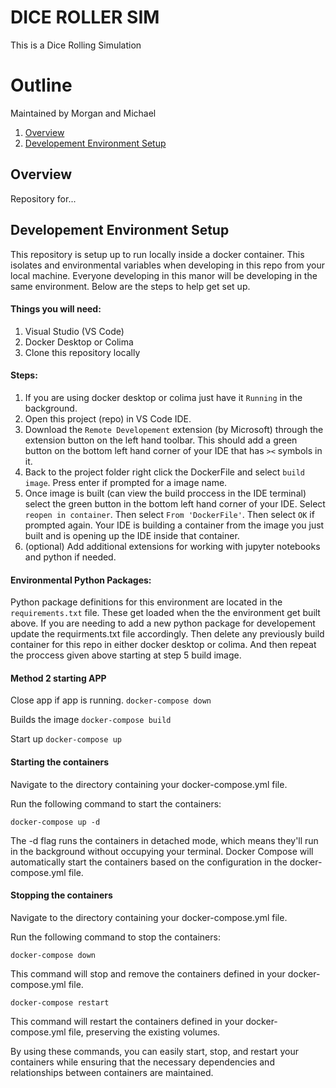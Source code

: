 # DICE ROLLER SIM
This is a Dice Rolling Simulation

# Outline
Maintained by Morgan and Michael

1. [Overview](#overview)
1. [Developement Environment Setup](#developement_environment_setup)

## Overview
Repository for...


## Developement Environment Setup
This repository is setup up to run locally inside a docker container. This isolates and environmental variables when developing in this repo from your local machine. Everyone developing in this manor will be developing in the same environment. Below are the steps to help get set up.


#### Things you will need:
1. Visual Studio (VS Code)
2. Docker Desktop or Colima
3. Clone this repository locally


#### Steps:
1. If you are using docker desktop or colima just have it `Running` in the background.
2. Open this project (repo) in VS Code IDE.
3. Download the `Remote Developement` extension (by Microsoft) through the extension button on the left hand toolbar. This should add a green button on the bottom left hand corner of your IDE that has `><` symbols in it.
4. Back to the project folder right click the DockerFile and select `build image`. Press enter if prompted for a image name.
5. Once image is built (can view the build proccess in the IDE terminal) select the green button in the bottom left hand corner of your IDE. Select `reopen in container`. Then select `From 'DockerFile'`. Then select `OK` if prompted again. Your IDE is building a container from the image you just built and is opening up the IDE inside that container.
6. (optional) Add additional extensions for working with jupyter notebooks and python if needed.


#### Environmental Python Packages:

Python package definitions for this environment are located in the `requirements.txt` file. These get loaded when the the environment get built above. If you are needing to add a new python package for developement update the requirments.txt file accordingly. Then delete any previously build container for this repo in either docker desktop or colima. And then repeat the proccess given above starting at step 5 build image.


#### Method 2 starting APP
Close app if app is running.
`docker-compose down`

Builds the image
`docker-compose build`

Start up
`docker-compose up`


#### Starting the containers
Navigate to the directory containing your docker-compose.yml file.

Run the following command to start the containers:

`docker-compose up -d`

The -d flag runs the containers in detached mode, which means they'll run in the background without occupying your terminal. Docker Compose will automatically start the containers based on the configuration in the docker-compose.yml file.


#### Stopping the containers
Navigate to the directory containing your docker-compose.yml file.

Run the following command to stop the containers:

`docker-compose down`

This command will stop and remove the containers defined in your docker-compose.yml file.


`docker-compose restart`

This command will restart the containers defined in your docker-compose.yml file, preserving the existing volumes.

By using these commands, you can easily start, stop, and restart your containers while ensuring that the necessary dependencies and relationships between containers are maintained.
